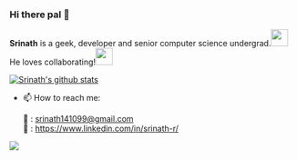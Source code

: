 ### Hi there pal 👋



**Srinath** is a geek, developer and senior computer science undergrad.<img src="https://media.giphy.com/media/WUlplcMpOCEmTGBtBW/giphy.gif" width="30">  He loves collaborating!<img src="https://media.giphy.com/media/LnQjpWaON8nhr21vNW/giphy.gif" width="30">

<!--
[![Top Langs](https://github-readme-stats.vercel.app/api/top-langs/?username=Srinath-R&theme=dark&layout=compact)](https://github.com/Srinath-R/github-readme-stats)
-->

[![Srinath's github stats](https://github-readme-stats.vercel.app/api?username=Srinath-R&include_all_commits=true&count_private=true&show_icons=true&theme=monokai)](https://github.com/Srinath-R/github-readme-stats)


- 📫 How to reach me:
  
  :email: : [srinath141099@gmail.com](mailto:srinath141099@gmail.com)               
  :briefcase: : https://www.linkedin.com/in/srinath-r/





![](https://komarev.com/ghpvc/?username=Srinath-R&color=brightgreen&style=flat-square)
<!--
Here are some ideas to get you started:
✨ _special_ ✨ repository because its `README.md` (this file) appears on your GitHub profile.
- 🔭 I’m currently working on ...
- 🌱 I’m currently learning ...
- 👯 I’m looking to collaborate on ...
- 🤔 I’m looking for help with ...
- 💬 Ask me about ...
- 📫 How to reach me: ...
- 😄 Pronouns: ...
- ⚡ Fun fact: ...
-->

